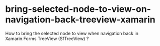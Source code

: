 # bring-selected-node-to-view-on-navigation-back-treeview-xamarin
How to bring the selected node to view when navigation back in Xamarin.Forms TreeView (SfTreeView) ?
